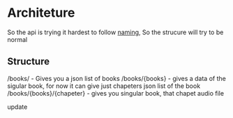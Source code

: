 # Architeture

So the api is trying it hardest to follow [naming](https://restfulapi.net/resource-naming/), So the strucure will try to be normal

## Structure

/books/ - Gives you a json list of books
/books/{books} - gives a data of the sigular book, for now it can give just chapeters json list of the book
/books/{books}/{chapeter} - gives you singular book, that chapet audio file

update
